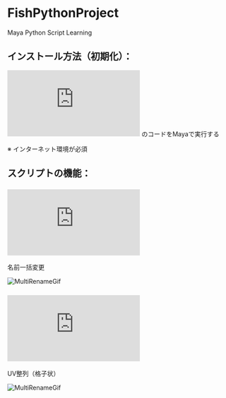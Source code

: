 # FishPythonProject
Maya Python Script Learning

## インストール方法（初期化）：

![Construct](https://github.com/Julian-Fish/FishPythonProject/blob/master/maya%20script/py/Construct.py)
のコードをMayaで実行する

※ インターネット環境が必須


## スクリプトの機能：

### ![MultiRename](https://raw.githubusercontent.com/Julian-Fish/FishPythonProject/master/maya%20script/py/multiRename.py)

名前一括変更

![MultiRenameGif](https://raw.githubusercontent.com/Julian-Fish/FishPythonProject/master/gif/multiRename/multiRename.gif)

### ![UVAlign](https://raw.githubusercontent.com/Julian-Fish/FishPythonProject/master/maya%20script/py/UVAlignVer2.py)

UV整列（格子状）

![MultiRenameGif](https://raw.githubusercontent.com/Julian-Fish/FishPythonProject/master/gif/UVAlign/UVAlign.gif)
